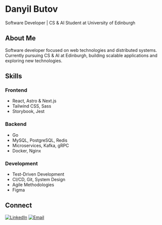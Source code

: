 # Danyil Butov
Software Developer | CS & AI Student at University of Edinburgh

## About Me
Software developer focused on web technologies and distributed systems. Currently pursuing CS & AI at Edinburgh, building scalable applications and exploring new technologies.

## Skills
### Frontend
- React, Astro & Next.js
- Tailwind CSS, Sass
- Storybook, Jest

### Backend
- Go
- MySQL, PostgreSQL, Redis
- Microservices, Kafka, gRPC
- Docker, Nginx

### Development
- Test-Driven Development
- CI/CD, Git, System Design
- Agile Methodologies
- Figma

## Connect
[![LinkedIn](https://img.shields.io/badge/LinkedIn-0077B5?style=for-the-badge&logo=linkedin&logoColor=white)](https://www.linkedin.com/in/danyil-butov/)
[![Email](https://img.shields.io/badge/Email-D14836?style=for-the-badge&logo=gmail&logoColor=white)](mailto:danyil.butov@gmail.com)
